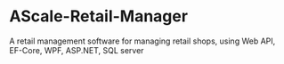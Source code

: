 # AScale-Retail-Manager
A retail management software for managing retail shops, using Web API, EF-Core, WPF, ASP.NET, SQL server
